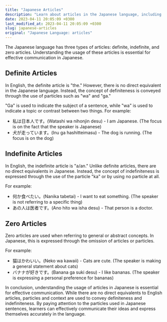 ```yaml
---
title: "Japanese Articles"
description: "Learn about articles in the Japanese language, including when to use them and the different types."
date: 2023-04-11 20:05:09 +0300
last_modified_at: 2023-04-11 20:05:09 +0300
slug: japanese-articles
original: "Japanese Language: articles"
---
```

The Japanese language has three types of articles: definite, indefinite, and zero articles. Understanding the usage of these articles is essential for effective communication in Japanese. 

## Definite Articles
In English, the definite article is "the." However, there is no direct equivalent in the Japanese language. Instead, the concept of definiteness is conveyed through the use of particles such as "wa" and "ga." 

"Ga" is used to indicate the subject of a sentence, while "wa" is used to indicate a topic or contrast between two things. For example:

- 私は日本人です。(Watashi wa nihonjin desu) - I am Japanese. (The focus is on the fact that the speaker is Japanese)
- 犬が走っています。(Inu ga hashitteimasu) - The dog is running. (The focus is on the dog)

## Indefinite Articles
In English, the indefinite article is "a/an." Unlike definite articles, there are no direct equivalents in Japanese. Instead, the concept of indefiniteness is expressed through the use of the particle "ka" or by using no particle at all.

For example:

- 何か食べたい。(Nanika tabetai) - I want to eat something. (The speaker is not referring to a specific thing)
- あの人は医者です。(Ano hito wa isha desu) - That person is a doctor.

## Zero Articles
Zero articles are used when referring to general or abstract concepts. In Japanese, this is expressed through the omission of articles or particles.

For example:

- 猫はかわいい。(Neko wa kawaii) - Cats are cute. (The speaker is making a general statement about cats)
- バナナが好きです。(Banana ga suki desu) - I like bananas. (The speaker is expressing a personal preference for bananas)

In conclusion, understanding the usage of articles in Japanese is essential for effective communication. While there are no direct equivalents to English articles, particles and context are used to convey definiteness and indefiniteness. By paying attention to the particles used in Japanese sentences, learners can effectively communicate their ideas and express themselves accurately in the language.